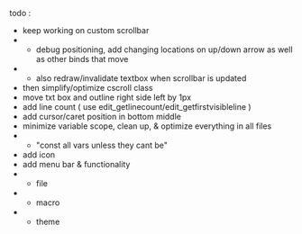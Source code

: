 todo :
- keep working on custom scrollbar
- - debug positioning, add changing locations on up/down arrow as well as other binds that move
- - also redraw/invalidate textbox when scrollbar is updated
- then simplify/optimize cscroll class
- move txt box and outline right side left by 1px
- add line count ( use edit_getlinecount/edit_getfirstvisibleline )
- add cursor/caret position in bottom middle
- minimize variable scope, clean up, & optimize everything in all files
- - "const all vars unless they cant be"
- add icon
- add menu bar & functionality
- - file
- - macro
- - theme